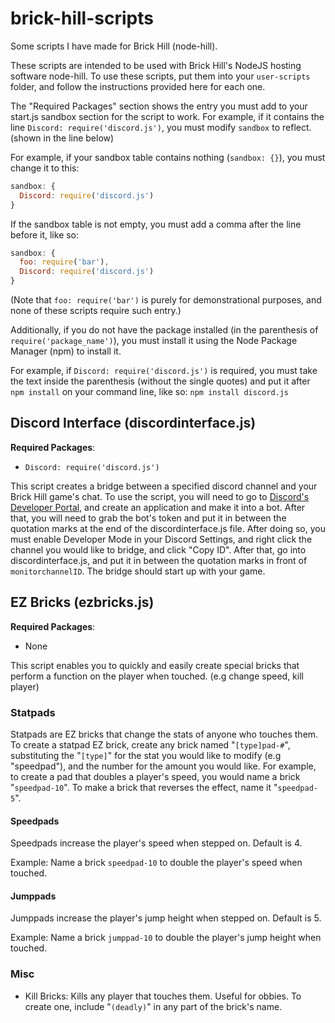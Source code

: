 # brick-hill-scripts
Some scripts I have made for Brick Hill (node-hill).

These scripts are intended to be used with Brick Hill's NodeJS hosting software node-hill.
To use these scripts, put them into your `user-scripts` folder, and follow the instructions provided here for each one.

The "Required Packages" section shows the entry you must add to your start.js sandbox section for the script to work. For example, if it contains the line `Discord: require('discord.js')`, you must modify `sandbox` to reflect. (shown in the line below)

For example, if your sandbox table contains nothing (`sandbox: {}`), you must change it to this:
```javascript
sandbox: {
  Discord: require('discord.js')
}
```
If the sandbox table is not empty, you must add a comma after the line before it, like so:
```javascript
sandbox: {
  foo: require('bar'),
  Discord: require('discord.js')
}
```
(Note that `foo: require('bar')` is purely for demonstrational purposes, and none of these scripts require such entry.)

Additionally, if you do not have the package installed (in the parenthesis of `require('package_name')`), you must install it using the Node Package Manager (npm) to install it.

For example, if `Discord: require('discord.js')` is required, you must take the text inside the parenthesis (without the single quotes) and put it after `npm install` on your command line, like so: `npm install discord.js`
## Discord Interface (discordinterface.js)
**Required Packages**:
- `Discord: require('discord.js')`

This script creates a bridge between a specified discord channel and your Brick Hill game's chat. To use the script, you will need to go to [Discord's Developer Portal](https://discord.com/developers/applications), and create an application and make it into a bot. After that, you will need to grab the bot's token and put it in between the quotation marks at the end of the discordinterface.js file. After doing so, you must enable Developer Mode in your Discord Settings, and right click the channel you would like to bridge, and click "Copy ID". After that, go into discordinterface.js, and put it in between the quotation marks in front of `monitorchannelID`. The bridge should start up with your game.
## EZ Bricks (ezbricks.js)
**Required Packages**:
- None

This script enables you to quickly and easily create special bricks that perform a function on the player when touched. (e.g change speed, kill player)
### Statpads
Statpads are EZ bricks that change the stats of anyone who touches them.
To create a statpad EZ brick, create any brick named "`[type]pad-#`", substituting the "`[type]`" for the stat you would like to modify (e.g "speedpad"), and the number for the amount you would like.
For example, to create a pad that doubles a player's speed, you would name a brick "`speedpad-10`". To make a brick that reverses the effect, name it "`speedpad-5`".
#### Speedpads
Speedpads increase the player's speed when stepped on. Default is 4.

Example: Name a brick `speedpad-10` to double the player's speed when touched.
#### Jumppads
Jumppads increase the player's jump height when stepped on. Default is 5.

Example: Name a brick `jumppad-10` to double the player's jump height when touched.
### Misc
- Kill Bricks: Kills any player that touches them. Useful for obbies. To create one, include "`(deadly)`" in any part of the brick's name.
